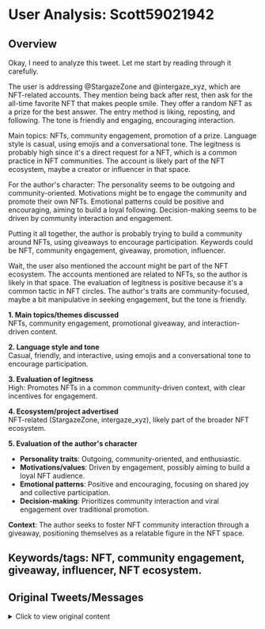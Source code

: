 # User Analysis: Scott59021942

## Overview

<think>
Okay, I need to analyze this tweet. Let me start by reading through it carefully.

The user is addressing @StargazeZone and @intergaze_xyz, which are NFT-related accounts. They mention being back after rest, then ask for the all-time favorite NFT that makes people smile. They offer a random NFT as a prize for the best answer. The entry method is liking, reposting, and following. The tone is friendly and engaging, encouraging interaction. 

Main topics: NFTs, community engagement, promotion of a prize. Language style is casual, using emojis and a conversational tone. The legitness is probably high since it's a direct request for a NFT, which is a common practice in NFT communities. The account is likely part of the NFT ecosystem, maybe a creator or influencer in that space. 

For the author's character: The personality seems to be outgoing and community-oriented. Motivations might be to engage the community and promote their own NFTs. Emotional patterns could be positive and encouraging, aiming to build a loyal following. Decision-making seems to be driven by community interaction and engagement. 

Putting it all together, the author is probably trying to build a community around NFTs, using giveaways to encourage participation. Keywords could be NFT, community engagement, giveaway, promotion, influencer. 

Wait, the user also mentioned the account might be part of the NFT ecosystem. The accounts mentioned are related to NFTs, so the author is likely in that space. The evaluation of legitness is positive because it's a common tactic in NFT circles. The author's traits are community-focused, maybe a bit manipulative in seeking engagement, but the tone is friendly.
</think>

**1. Main topics/themes discussed**  
NFTs, community engagement, promotional giveaway, and interaction-driven content.  

**2. Language style and tone**  
Casual, friendly, and interactive, using emojis and a conversational tone to encourage participation.  

**3. Evaluation of legitness**  
High: Promotes NFTs in a common community-driven context, with clear incentives for engagement.  

**4. Ecosystem/project advertised**  
NFT-related (StargazeZone, intergaze_xyz), likely part of the broader NFT ecosystem.  

**5. Evaluation of the author's character**  
- **Personality traits**: Outgoing, community-oriented, and enthusiastic.  
- **Motivations/values**: Driven by engagement, possibly aiming to build a loyal NFT audience.  
- **Emotional patterns**: Positive and encouraging, focusing on shared joy and collective participation.  
- **Decision-making**: Prioritizes community interaction and viral engagement over traditional promotion.  

**Context**: The author seeks to foster NFT community interaction through a giveaway, positioning themselves as a relatable figure in the NFT space.  

**Keywords/tags**: NFT, community engagement, giveaway, influencer, NFT ecosystem.
---
## Original Tweets/Messages

<details>
<summary>Click to view original content</summary>

| Type | Content |
|------|---------|
| messages | . 💫Hey @StargazeZone & @intergaze_xyz family! 

I’m back after a couple of days of good rest.

What’s your all time favourite NFT? 
That always makes you smile every time you see it.
The best answer wins a random NFT.

To enter-
&gt;Like❤️Repost♻️& Follow me
&gt;Comment 👇 |

</details>
